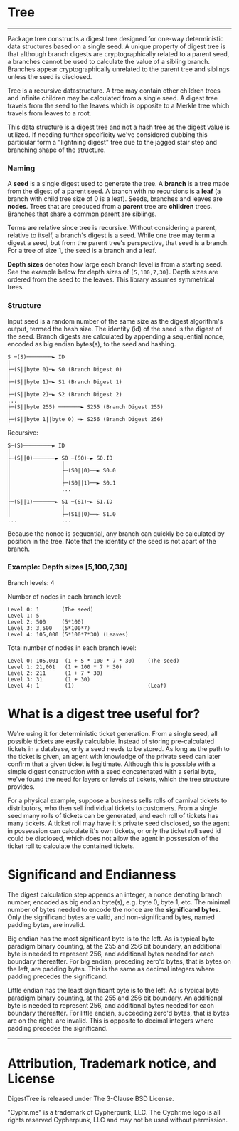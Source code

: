 # Tree
-------------------------------------

Package tree constructs a digest tree designed for one-way deterministic data
structures based on a single seed.  A unique property of digest tree is that
although branch digests are cryptographically related to a parent seed, a
branches cannot be used to calculate the value of a sibling branch. Branches
appear cryptographically unrelated to the parent tree and siblings unless the
seed is disclosed.

Tree is a recursive datastructure.  A tree may contain other children trees and
infinite children may be calculated from a single seed. A digest tree travels
from the seed to the leaves which is opposite to a Merkle tree which travels
from leaves to a root.  

This data structure is a digest tree and not a hash tree as the digest value is
utilized. If needing further specificity we've considered dubbing this
particular form a "lightning digest" tree due to the jagged stair step and
branching shape of the structure.

### Naming
A **seed** is a single digest used to generate the tree.   A **branch** is a
tree made from the digest of a parent seed.  A branch with no recursions is a
**leaf** (a branch with child tree size of 0 is a leaf). Seeds, branches and
leaves are **nodes**.  Trees that are produced from a **parent** tree are
**children** trees.  Branches that share a common parent are siblings.  

Terms are relative since tree is recursive.  Without considering a parent,
relative to itself, a branch's digest is a seed.  While one tree may term a
digest a seed, but from the parent tree's perspective, that seed is a branch.
For a tree of size 1, the seed is a branch and a leaf.  

**Depth sizes** denotes how large each branch level is from a starting seed. See
the example below for depth sizes of `[5,100,7,30]`.  Depth sizes are ordered
from the seed to the leaves.  This library assumes symmetrical trees.  
 

### Structure
Input seed is a random number of the same size as the digest algorithm's output,
termed the hash size. The identity (id) of the seed is the digest of the seed.
Branch digests are calculated by appending a sequential nonce, encoded as big
endian bytes(s), to the seed and hashing.  

	S ─(S)────────► ID
	│
	├─(S||byte 0)─► S0 (Branch Digest 0)
	│
	├─(S||byte 1)─► S1 (Branch Digest 1)
	│
	├─(S||byte 2)─► S2 (Branch Digest 2)
	...
	├─(S||byte 255) ───────► S255 (Branch Digest 255)
	│
	├─(S||byte 1||byte 0) ─► S256 (Branch Digest 256)

Recursive:

	S─(S)─────────► ID
	│
	├─(S||0)───────► S0 ─(S0)─► S0.ID
	│                │
	│                ├─(S0||0)──► S0.0
	│                │
	│                ├─(S0||1)──► S0.1
	│                ...
	│
	├─(S||1)───────► S1 ─(S1)─► S1.ID
	│                │
	│                ├─(S1||0)──► S1.0
	...              ...

Because the nonce is sequential, any branch can quickly be calculated by
position in the tree.   Note that the identity of the seed is not apart of the
branch.

### Example: Depth sizes [5,100,7,30]

Branch levels: 4

Number of nodes in each branch level:

	Level 0: 1       (The seed)
	Level 1: 5
	Level 2: 500     (5*100)
	Level 3: 3,500   (5*100*7)
	Level 4: 105,000 (5*100*7*30) (Leaves)


Total number of nodes in each branch level:

	Level 0: 105,001  (1 + 5 * 100 * 7 * 30)    (The seed)
	Level 1: 21,001   (1 + 100 * 7 * 30)
	Level 2: 211      (1 + 7 * 30)
	Level 3: 31       (1 + 30)
	Level 4: 1        (1)                       (Leaf)


# What is a digest tree useful for?
We're using it for deterministic ticket generation.  From a single seed, all
possible tickets are easily calculable.  Instead of storing pre-calculated
tickets in a database, only a seed needs to be stored.  As long as the path to
the ticket is given, an agent with knowledge of the private seed can later
confirm that a given ticket is legitimate.  Although this is possible with a
simple digest construction with a seed concatenated with a serial byte, we've
found the need for layers or levels of tickets, which the tree structure
provides.  

For a physical example, suppose a business sells rolls of carnival tickets to
distributors, who then sell individual tickets to customers.  From a single seed
many rolls of tickets can be generated, and each roll of tickets has many
tickets.  A ticket roll may have it's private seed disclosed, so the agent in
possession can calculate it's own tickets, or only the ticket roll seed id could
be disclosed, which does not allow the agent in possession of the ticket roll to
calculate the contained tickets.  


# Significand and Endianness
The digest calculation step appends an integer, a nonce denoting branch number,
encoded as big endian byte(s), e.g. byte 0, byte 1, etc.  The minimal number of
bytes needed to encode the nonce are the **significand bytes**.  Only the
significand bytes are valid, and non-significand bytes, named padding bytes, are
invalid. 

Big endian has the most significant byte is to the left. As is typical byte
paradigm binary counting, at the 255 and 256 bit boundary, an additional byte is
needed to represent 256, and additional bytes needed for each boundary
thereafter. For big endian, preceding zero'd bytes, that is bytes on the left,
are padding bytes.  This is the same as decimal integers where padding precedes the
significand.  

Little endian has the least significant byte is to the left. As is typical
byte paradigm binary counting, at the 255 and 256 bit boundary.  An additional
byte is needed to represent 256, and additional bytes needed for each boundary
thereafter. For little endian, succeeding zero'd bytes, that is bytes are on the
right, are invalid.  This is opposite to decimal integers where padding precedes the
significand.  



----------------------------------------------------------------------
# Attribution, Trademark notice, and License
DigestTree is released under The 3-Clause BSD License. 

"Cyphr.me" is a trademark of Cypherpunk, LLC. The Cyphr.me logo is all rights
reserved Cypherpunk, LLC and may not be used without permission.